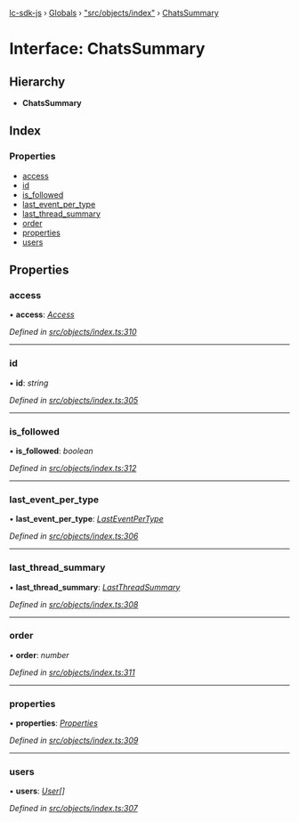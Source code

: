 [lc-sdk-js](../README.md) › [Globals](../globals.md) › ["src/objects/index"](../modules/_src_objects_index_.md) › [ChatsSummary](_src_objects_index_.chatssummary.md)

# Interface: ChatsSummary

## Hierarchy

* **ChatsSummary**

## Index

### Properties

* [access](_src_objects_index_.chatssummary.md#access)
* [id](_src_objects_index_.chatssummary.md#id)
* [is_followed](_src_objects_index_.chatssummary.md#is_followed)
* [last_event_per_type](_src_objects_index_.chatssummary.md#last_event_per_type)
* [last_thread_summary](_src_objects_index_.chatssummary.md#last_thread_summary)
* [order](_src_objects_index_.chatssummary.md#order)
* [properties](_src_objects_index_.chatssummary.md#properties)
* [users](_src_objects_index_.chatssummary.md#users)

## Properties

###  access

• **access**: *[Access](_src_objects_index_.access.md)*

*Defined in [src/objects/index.ts:310](https://github.com/livechat/lc-sdk-js/blob/5281c0a/src/objects/index.ts#L310)*

___

###  id

• **id**: *string*

*Defined in [src/objects/index.ts:305](https://github.com/livechat/lc-sdk-js/blob/5281c0a/src/objects/index.ts#L305)*

___

###  is_followed

• **is_followed**: *boolean*

*Defined in [src/objects/index.ts:312](https://github.com/livechat/lc-sdk-js/blob/5281c0a/src/objects/index.ts#L312)*

___

###  last_event_per_type

• **last_event_per_type**: *[LastEventPerType](_src_objects_index_.lasteventpertype.md)*

*Defined in [src/objects/index.ts:306](https://github.com/livechat/lc-sdk-js/blob/5281c0a/src/objects/index.ts#L306)*

___

###  last_thread_summary

• **last_thread_summary**: *[LastThreadSummary](_src_objects_index_.lastthreadsummary.md)*

*Defined in [src/objects/index.ts:308](https://github.com/livechat/lc-sdk-js/blob/5281c0a/src/objects/index.ts#L308)*

___

###  order

• **order**: *number*

*Defined in [src/objects/index.ts:311](https://github.com/livechat/lc-sdk-js/blob/5281c0a/src/objects/index.ts#L311)*

___

###  properties

• **properties**: *[Properties](_src_objects_index_.properties.md)*

*Defined in [src/objects/index.ts:309](https://github.com/livechat/lc-sdk-js/blob/5281c0a/src/objects/index.ts#L309)*

___

###  users

• **users**: *[User](../modules/_src_objects_index_.md#user)[]*

*Defined in [src/objects/index.ts:307](https://github.com/livechat/lc-sdk-js/blob/5281c0a/src/objects/index.ts#L307)*
